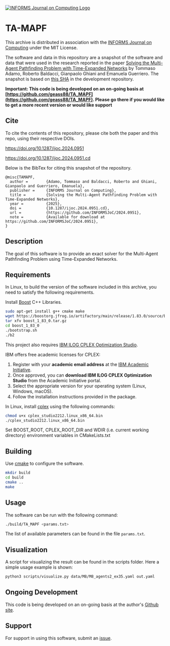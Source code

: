 [![INFORMS Journal on Computing Logo](https://INFORMSJoC.github.io/logos/INFORMS_Journal_on_Computing_Header.jpg)](https://pubsonline.informs.org/journal/ijoc)

# TA-MAPF

This archive is distributed in association with the [INFORMS Journal on
Computing](https://pubsonline.informs.org/journal/ijoc) under the MIT License.

The software and data in this repository are a snapshot of the software and data
that were used in the research reported in the paper 
[Solving the Multi-Agent Pathfinding Problem with
Time-Expanded Networks](https://doi.org/10.1287/ijoc.2024.0951) by Tommaso Adamo, Roberto Baldacci, Gianpaolo Ghiani and Emanuela Guerriero. 
The snapshot is based on 
[this SHA](https://github.com/geass88/TA_MAPF/commit/0dcab5493e5b15fd12eb540a8cffb513cf0c6777) 
in the development repository. 

**Important: This code is being developed on an on-going basis at 
[https://github.com/geass88/TA_MAPF](https://github.com/geass88/TA_MAPF). Please go there if you would like to
get a more recent version or would like support**

## Cite

To cite the contents of this repository, please cite both the paper and this repo, using their respective DOIs.

https://doi.org/10.1287/ijoc.2024.0951

https://doi.org/10.1287/ijoc.2024.0951.cd

Below is the BibTex for citing this snapshot of the repository.

```
@misc{TAMAPF,
  author =        {Adamo, Tommaso and Baldacci, Roberto and Ghiani, Gianpaolo and Guerriero, Emanuela},
  publisher =     {INFORMS Journal on Computing},
  title =         {Solving the Multi-Agent Pathfinding Problem with
Time-Expanded Networks},
  year =          {2025},
  doi =           {10.1287/ijoc.2024.0951.cd},
  url =           {https://github.com/INFORMSJoC/2024.0951},
  note =          {Available for download at https://github.com/INFORMSJoC/2024.0951},
}  
```

## Description

The goal of this software is to provide an exact solver for the Multi-Agent Pathfinding Problem using Time-Expanded Networks.

## Requirements

In Linux, to build the version of the software included in this archive, you need to satisfy the following requirements.

Install [Boost](https://www.boost.org/) C++ Libraries.

```bash
sudo apt-get install g++ cmake make
wget https://boostorg.jfrog.io/artifactory/main/release/1.83.0/source/boost_1_83_0.tar.gz
tar xfv boost_1_83_0.tar.gz
cd boost_1_83_0
./bootstrap.sh 
./b2 
```

This project also requires [IBM ILOG CPLEX Optimization Studio](https://www.ibm.com/it-it/products/ilog-cplex-optimization-studio).

IBM offers free academic licenses for CPLEX:
1. Register with your **academic email address** at the [IBM Academic Initiative](https://academic.ibm.com/).
2. Once approved, you can **download IBM ILOG CPLEX Optimization Studio** from the Academic Initiative portal.
3. Select the appropriate version for your operating system (Linux, Windows, macOS).
4. Follow the installation instructions provided in the package.

In Linux, install [cplex](https://www.ibm.com/it-it/products/ilog-cplex-optimization-studio) using the following commands:

```bash
chmod u+x cplex_studio2212.linux_x86_64.bin
./cplex_studio2212.linux_x86_64.bin
```

Set BOOST_ROOT, CPLEX_ROOT_DIR and WDIR (i.e. current working directory) environment variables in CMakeLists.txt

## Building

Use [cmake](https://cmake.org/) to configure the software.

```bash
mkdir build
cd build
cmake ..
make
```

## Usage

The software can be run with the following command:

```bash
./build/TA_MAPF <params.txt>
```

The list of available parameters can be found in the file `params.txt`.

## Visualization

A script for visualizing the result can be found in the scripts folder. Here a simple usage example is shown:

```bash
python3 scripts/visualize.py data/M8/M8_agents2_ex35.yaml out.yaml
```

## Ongoing Development

This code is being developed on an on-going basis at the author's
[Github site](https://github.com/geass88/TA_MAPF).

## Support

For support in using this software, submit an
[issue](https://github.com/geass88/TA_MAPF/issues/new).
